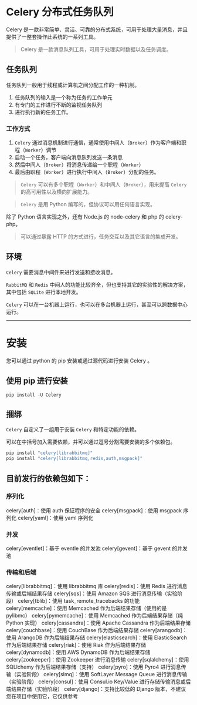 # Celery 分布式任务队列

Celery 是一款非常简单、灵活、可靠的分布式系统，可用于处理大量消息，并且提供了一整套操作此系统的一系列工具。

> Celery 是一款消息队列工具，可用于处理实时数据以及任务调度。

## 任务队列

任务队列一般用于线程或计算机之间分配工作的一种机制。

1. 任务队列的输入是一个称为任务的工作单元
2. 有专门的工作进行不断的监视任务队列
3. 进行执行新的任务工作。

### 工作方式

1. `Celery` 通过消息机制进行通信，通常使用中间人（`Broker`）作为客户端和职程（`Worker`）调节
2. 启动一个任务，客户端向消息队列发送一条消息
3. 然后中间人（`Broker`）将消息传递给一个职程（`Worker`）
4. 最后由职程（`Worker`）进行执行中间人（`Broker`）分配的任务。

> `Celery` 可以有多个职程（`Worker`）和中间人（`Broker`），用来提高 `Celery` 的高可用性以及横向扩展能力。

> `Celery` 是用 Python 编写的，但协议可以用任何语言实现。

除了 Python 语言实现之外，还有 Node.js 的 node-celery 和 php 的 celery-php。

> 可以通过暴露 HTTP 的方式进行，任务交互以及其它语言的集成开发。

## 环境

`Celery` 需要消息中间件来进行发送和接收消息。

`RabbitMQ` 和 `Redis` 中间人的功能比较齐全，但也支持其它的实验性的解决方案，其中包括 `SQLite` 进行本地开发。

`Celery` 可以在一台机器上运行，也可以在多台机器上运行，甚至可以跨数据中心运行。

---

# 安装

您可以通过 python 的 pip 安装或通过源代码进行安装 Celery 。

## 使用 pip 进行安装

`pip install -U Celery`

## 捆绑

`Celery` 自定义了一组用于安装 `Celery` 和特定功能的依赖。

可以在中括号加入需要依赖，并可以通过逗号分割需要安装的多个依赖包。

```sh
pip install "celery[librabbitmq]"
pip install "celery[librabbitmq,redis,auth,msgpack]"
```

## 目前发行的依赖包如下：

### 序列化

celery[auth]：使用 auth 保证程序的安全
celery[msgpack]：使用 msgpack 序列化
celery[yaml]：使用 yaml 序列化

### 并发

celery[eventlet]：基于 eventle 的并发池
celery[gevent]：基于 gevent 的并发池

### 传输和后端

celery[librabbitmq]：使用 librabbitmq 库
celery[redis]：使用 Redis 进行消息传输或后端结果存储
celery[sqs]：使用 Amazon SQS 进行消息传输（实验阶段）
celery[tblib]：使用 task_remote_tracebacks 的功能
celery[memcache]：使用 Memcached 作为后端结果存储（使用的是 pylibmc）
celery[pymemcache]：使用 Memcached 作为后端结果存储（纯 Python 实现）
celery[cassandra]：使用 Apache Cassandra 作为后端结果存储
celery[couchbase]：使用 CouchBase 作为后端结果存储
celery[arangodb]：使用 ArangoDB 作为后端结果存储
celery[elasticsearch]：使用 ElasticSearch 作为后端结果存储
celery[riak]：使用 Riak 作为后端结果存储
celery[dynamodb]：使用 AWS DynamoDB 作为后端结果存储
celery[zookeeper]：使用 Zookeeper 进行消息传输
celery[sqlalchemy]：使用 SQLlchemy 作为后端结果存储（支持）
celery[pyro]：使用 Pyro4 进行消息传输（实验阶段）
celery[slmq]：使用 SoftLayer Message Queue 进行消息传输（实验阶段）
celery[consul]：使用 Consul.io Key/Value 进行存储传输消息或后端结果存储（实验阶段）
celery[django]：支持比较低的 Django 版本，不建议您在项目中使用它，它仅供参考
